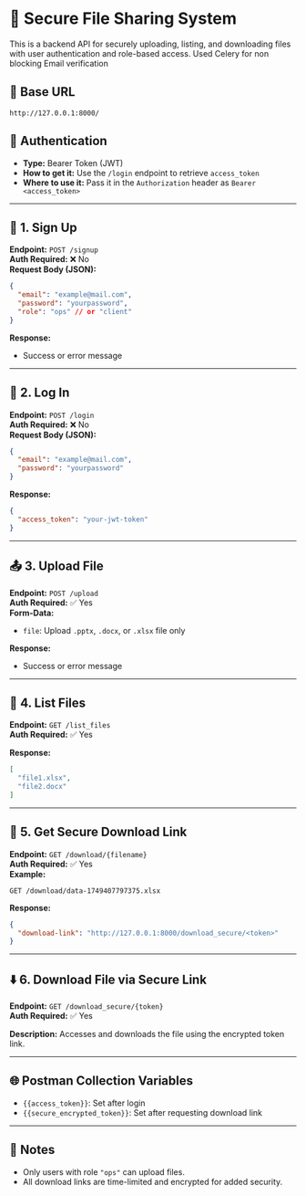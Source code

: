 # 📁 Secure File Sharing System

This is a backend API for securely uploading, listing, and downloading files with user authentication and role-based access.
Used Celery for non blocking Email verification

## 🚀 Base URL
```
http://127.0.0.1:8000/
```

## 🔐 Authentication

- **Type:** Bearer Token (JWT)
- **How to get it:** Use the `/login` endpoint to retrieve `access_token`
- **Where to use it:** Pass it in the `Authorization` header as `Bearer <access_token>`

---

## 📝 1. Sign Up

**Endpoint:** `POST /signup`  
**Auth Required:** ❌ No  
**Request Body (JSON):**
```json
{
  "email": "example@mail.com",
  "password": "yourpassword",
  "role": "ops" // or "client"
}
```

**Response:**
- Success or error message

---

## 🔑 2. Log In

**Endpoint:** `POST /login`  
**Auth Required:** ❌ No  
**Request Body (JSON):**
```json
{
  "email": "example@mail.com",
  "password": "yourpassword"
}
```

**Response:**
```json
{
  "access_token": "your-jwt-token"
}
```

---

## 📤 3. Upload File

**Endpoint:** `POST /upload`  
**Auth Required:** ✅ Yes  
**Form-Data:**
- `file`: Upload `.pptx`, `.docx`, or `.xlsx` file only

**Response:**
- Success or error message

---

## 📃 4. List Files

**Endpoint:** `GET /list_files`  
**Auth Required:** ✅ Yes  

**Response:**
```json
[
  "file1.xlsx",
  "file2.docx"
]
```

---

## 🔗 5. Get Secure Download Link

**Endpoint:** `GET /download/{filename}`  
**Auth Required:** ✅ Yes  
**Example:**
```
GET /download/data-1749407797375.xlsx
```

**Response:**
```json
{
  "download-link": "http://127.0.0.1:8000/download_secure/<token>"
}
```

---

## ⬇️ 6. Download File via Secure Link

**Endpoint:** `GET /download_secure/{token}`  
**Auth Required:** ✅ Yes  

**Description:** Accesses and downloads the file using the encrypted token link.

---

## 🌐 Postman Collection Variables

- `{{access_token}}`: Set after login
- `{{secure_encrypted_token}}`: Set after requesting download link

---

## 📌 Notes

- Only users with role `"ops"` can upload files.
- All download links are time-limited and encrypted for added security.
